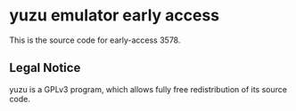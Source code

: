 yuzu emulator early access
=============

This is the source code for early-access 3578.

## Legal Notice

yuzu is a GPLv3 program, which allows fully free redistribution of its source code.